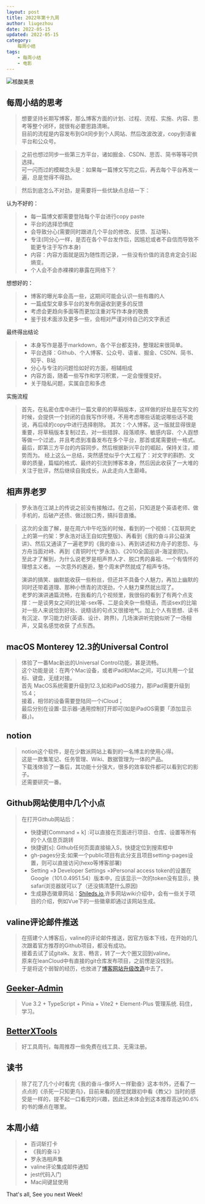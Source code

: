 ```yaml
---
layout: post
title: 2022年第十九周
author: liugezhou
date: 2022-05-15
updated: 2022-05-15
category:
    每周小结
tags:
    - 每周小结
    - 电影
---
```

![核酸美景](https://cdn.jsdelivr.net/gh/liugezhou/image@master/img/20221901.1484jshfsups.webp)
<!--more-->
## 每周小结的思考
> 想要坚持长期写博客，那么博客方面的计划、过程、流程、实施、内容、思考等整个闭环，就很有必要思路清晰。  
> 目前的流程是内容发布到Git同步到个人网站、然后改波改波，copy到语雀平台和公众号。 

> 之前也想过同步一些第三方平台，诸如掘金、CSDN、思否、简书等等可供选择。    
> 可一闪而过的模糊念头是：如果每一篇博文写完之后，再去每个平台再发一遍，总是觉得不得劲。

> 然后到底怎么不对劲，是需要将一些优缺点总结一下：  

认为不好的：    
> - 每一篇博文都需要登陆每个平台进行copy paste  
> - 平台的选择恐惧症
> - 会导致分心(需要同时跟进几个平台的修改、反馈、互动等)、  
> - 专注(同分心一样，是否在各个平台发作后，因尴尬或者不自信而导致不能更专注于写作本身)  
> - 内容：内容方面就是因为随性而记录，一些没有价值的消息肯定会引起熵变。    
> - 个人会不会赤裸裸的暴露在网络下？

想想好的：
> - 博客的曝光率会高一些，这期间可能会认识一些有趣的人      
> - 一篇成型文章多平台的发布倒逼收到更多的反馈    
> - 考虑会更趋向多面等而更加注重对写作本身的敬畏    
> - 鉴于技术面涉及更多一些，会相对严谨对待自己的文字表述    

最终得出结论
> - 本身写作是基于markdown，各个平台都支持，整理起来很简单。  
> - 平台选择：Github、个人博客、公众号、语雀、掘金、CSDN、简书、知乎、B站    
> - 分心与专注的问题恰如好的方面，相辅相成
> - 内容方面，随着一些写作和学习积累，一定会慢慢变好。  
> - 关于隐私问题，实属自恋和多虑

实施流程
> 首先，在私密仓库中进行一篇文章的的草稿版本，这样做的好处是在写文的时候，会提供一个封闭的自我写作环境，不用考虑哪些话能说哪些话不能说，再后续的copy中进行选择剔除。
> 其次：个人博客。这一版就显得很是重要，将草稿版本复制过去，对一些措辞、段落顺序、敏感内容、个人遐想等做一个过滤，并且考虑到准备发布在多个平台，那首或尾需要统一格式。
> 最后，即第三方平台的内容同步。然后根据新兴平台的崛起，保持关注，顺势而为。 
> 经上这么一总结，突然感觉似乎个大工程了：对文字的斟酌、文章的质量，篇幅的格式、最终的引流到博客本身，然后因此收获了一大堆的关注于批评，然后继续自我成长，从此走向人生巅峰。    


## 相声界老罗
> 罗永浩在江湖上的传说之前没有接触过。在之前，只知道是个英语老师、做手机的，后破产还债、做过脱口秀，搞抖音直播。

> 这次的全面了解，是在周六中午吃饭的时候，看到的一个视频：《互联网史上的第一约架：罗永浩对话王自如完整版》、再看到《我的奋斗非公益演讲》、然后又通读了一遍老罗的《我的奋斗》、再到讲述和方舟子的恩怨、与方舟当面对峙、再到《青铜时代^罗永浩》、《2010全国巡讲-海淀剧院》。     
> 至此才了解到，为什么说老罗是相声界人才、脱口秀的鼻祖、一个有情怀的理想主义者。
> 一次意外的邂逅，整个周末俨然就成了相声专场。  
> 
> 演讲的搞笑、幽默能收获一些粉丝，但还并不具备个人魅力，再加上幽默的同时还带着道理、那种小愤青的流氓劲，个人魅力果然就出现了。    
> 老罗的演讲通篇流畅，在我看的几个视频里，我很俗的看到了有两个点支撑：一是谈男女之间的比喻-sex等、二是会夹杂一些糙话，而谈sex的比喻对一些人来说恰到好处、说糙话的句点又很接地气。加上个人有思想、读书有沉淀、学习能力好(英语、设计、跨界)，几场演讲听完貌似听了一场相声，又莫名感觉收获 了点东西。  

## macOS Monterey 12.3的Universal Control
> 体验了一番Mac新出的Universal Control功能，甚是流畅。  
> 这个功能是说：在两个Mac设备，或者iPad和Mac之间，可以共用一个鼠标、键盘，无缝对接。  
> 首先 MacOS系统需要升级到12.3,如和iPadOS接力，那iPad需要升级到15.4；    
> 接着，相邻的设备需要登陆同一个iCloud；  
> 最后分别在设置-显示器-通用控制打开即可(如是iPadOS需要「添加显示器」)。  

## notion
> notion这个软件，是在少数派网站上看到的一名博主的使用心得。  
> 这是一款集笔记、任务管理、Wiki、数据管理为一体的产品。    
> 下载浅体验了一番后，其功能十分强大，很多的效率软件都可以看到它的影子。    
> 还需要研究一番。

## Github网站使用中几个小点
> 在打开Github网站后：
> + 快捷键[Command + k] :可以直接在页面进行项目、仓库、设置等所有的个人信息页跳转 
> + 快捷键[s]: Github任何页面直接输入S，快捷定位到搜索框中  
> + gh-pages分支:如果一个public项目有此分支且项目setting-pages设置，则可以直接访问(hexo等博客部署)
> + Setting =》 Developer Settings =》Personal access token的设置在Google（101.0.4951.54）版本中，应该显示一次的token没有显示，换safari浏览器就可以了（还没搞清楚什么原因)
> + 生成静态徽章网站：[Shileds.io](https://shields.io/),许多网站wiki介绍中，会有一些关于项目的介绍，例如Vue下的一些徽章即通过该网站生成。


## valine评论邮件推送
> 在搭建个人博客后，valine的评论邮件推送，因官方版本下线，在开始的几次跟着官方推荐的Github项目，都没有成功。    
> 接着去试了试gitalk、友言、畅言，转了一大个圈又回到valine。    
> 原来在leanCloud中有直接的git仓库发布项目，之前愣是没找到。    
> 于是将这个弱智的经历，也放进了[博客网站升级改造](https://liugezhou.github.io/blog/027-%E7%BD%91%E7%AB%99%E5%8D%87%E7%BA%A7%E6%94%B9%E9%80%A0/)中去了。


## [Geeker-Admin](https://github.com/HalseySpicy/Geeker-Admin)
> Vue 3.2 + TypeScript + Pinia + Vite2 + Element-Plus 管理系统. 
> 码住，学习。

## [BetterXTools](https://discuss-cn.bestxtools.com/)
> 好工具周刊，每周推荐一些免费在线工具、无需注册。

## 读书
> 除了花了几个小时看完《我的奋斗-像坏人一样勤奋》这本书外，还看了一点点的《杀死一只知更鸟》，目前来看的感觉就跟初中看《教父》当时的感受是一样的，提不起一口看完的兴趣，因此还未体会到这本推荐高达90.6%的书的爆点在哪里。

## 本周小结
> - 百词斩打卡
> - 《我的奋斗》
> - 罗永浩相声集  
> - valine评论集成邮件通知  
> - jest代码入门  
> - Mac间键鼠使用 
> 
That's all, 
See you next Week!

